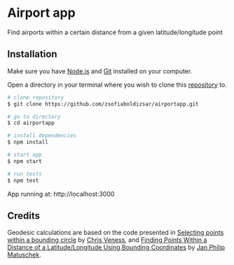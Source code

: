 # Airport app

Find airports within a certain distance from a given latitude/longitude point

## Installation

[node.js]: https://nodejs.org/en/
[git]: https://git-scm.com/downloads
[repository]: https://github.com/zsofiaboldizsar/airportapp.git

Make sure you have [Node.js] and [Git] installed on your computer.

Open a directory in your terminal where you wish to clone this [repository] to.

```bash
# clone repository
$ git clone https://github.com/zsofiaboldizsar/airportapp.git
```

```bash
# go to directory
$ cd airportapp
```

```bash
# install dependencies
$ npm install
```

```bash
# start app
$ npm start
```

```bash
# run tests
$ npm test
```

App running at:
http://localhost:3000

## Credits

Geodesic calculations are based on the code presented in [Selecting points within a bounding circle](http://www.movable-type.co.uk/scripts/latlong-db.html) by [Chris Veness](http://www.movable-type.co.uk/), and
[Finding Points Within a Distance of a Latitude/Longitude Using Bounding Coordinates](http://janmatuschek.de/LatitudeLongitudeBoundingCoordinates#Longitude) by [Jan Philip Matuschek](http://janmatuschek.de/Contact).
